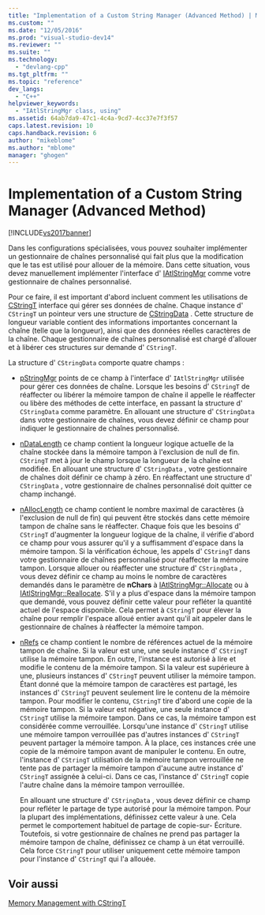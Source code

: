 ```yaml
---
title: "Implementation of a Custom String Manager (Advanced Method) | Microsoft Docs"
ms.custom: ""
ms.date: "12/05/2016"
ms.prod: "visual-studio-dev14"
ms.reviewer: ""
ms.suite: ""
ms.technology: 
  - "devlang-cpp"
ms.tgt_pltfrm: ""
ms.topic: "reference"
dev_langs: 
  - "C++"
helpviewer_keywords: 
  - "IAtlStringMgr class, using"
ms.assetid: 64ab7da9-47c1-4c4a-9cd7-4cc37e7f3f57
caps.latest.revision: 10
caps.handback.revision: 6
author: "mikeblome"
ms.author: "mblome"
manager: "ghogen"
---
```

# Implementation of a Custom String Manager (Advanced Method)
[!INCLUDE[vs2017banner](../assembler/inline/includes/vs2017banner.md)]

Dans les configurations spécialisées, vous pouvez souhaiter implémenter un gestionnaire de chaînes personnalisé qui fait plus que la modification que le tas est utilisé pour allouer de la mémoire.  Dans cette situation, vous devez manuellement implémenter l'interface d' [IAtlStringMgr](../atl-mfc-shared/reference/iatlstringmgr-class.md) comme votre gestionnaire de chaînes personnalisé.  
  
 Pour ce faire, il est important d'abord incluent comment les utilisations de [CStringT](../atl-mfc-shared/reference/cstringt-class.md) interface qui gérer ses données de chaîne.  Chaque instance d' `CStringT` un pointeur vers une structure de [CStringData](../atl-mfc-shared/reference/cstringdata-class.md) .  Cette structure de longueur variable contient des informations importantes concernant la chaîne \(telle que la longueur\), ainsi que des données réelles caractères de la chaîne.  Chaque gestionnaire de chaînes personnalisé est chargé d'allouer et à libérer ces structures sur demande d' `CStringT`.  
  
 La structure d' `CStringData` comporte quatre champs :  
  
-   [pStringMgr](../Topic/CStringData::pStringMgr.md) points de ce champ à l'interface d' `IAtlStringMgr` utilisée pour gérer ces données de chaîne.  Lorsque les besoins d' `CStringT` de réaffecter ou libérer la mémoire tampon de chaîne il appelle le réaffecter ou libère des méthodes de cette interface, en passant la structure d' `CStringData` comme paramètre.  En allouant une structure d' `CStringData` dans votre gestionnaire de chaînes, vous devez définir ce champ pour indiquer le gestionnaire de chaînes personnalisé.  
  
-   [nDataLength](../Topic/CStringData::nDataLength.md) ce champ contient la longueur logique actuelle de la chaîne stockée dans la mémoire tampon à l'exclusion de null de fin.  `CStringT` met à jour le champ lorsque la longueur de la chaîne est modifiée.  En allouant une structure d' `CStringData` , votre gestionnaire de chaînes doit définir ce champ à zéro.  En réaffectant une structure d' `CStringData` , votre gestionnaire de chaînes personnalisé doit quitter ce champ inchangé.  
  
-   [nAllocLength](../Topic/CStringData::nAllocLength.md) ce champ contient le nombre maximal de caractères \(à l'exclusion de null de fin\) qui peuvent être stockés dans cette mémoire tampon de chaîne sans le réaffecter.  Chaque fois que les besoins d' `CStringT` d'augmenter la longueur logique de la chaîne, il vérifie d'abord ce champ pour vous assurer qu'il y a suffisamment d'espace dans la mémoire tampon.  Si la vérification échoue, les appels d' `CStringT` dans votre gestionnaire de chaînes personnalisé pour réaffecter la mémoire tampon.  Lorsque allouer ou réaffecter une structure d' `CStringData` , vous devez définir ce champ au moins le nombre de caractères demandés dans le paramètre de **nChars** à [IAtlStringMgr::Allocate](../Topic/IAtlStringMgr::Allocate.md) ou à [IAtlStringMgr::Reallocate](../Topic/IAtlStringMgr::Reallocate.md).  S'il y a plus d'espace dans la mémoire tampon que demandé, vous pouvez définir cette valeur pour refléter la quantité actuel de l'espace disponible.  Cela permet à `CStringT` pour élever la chaîne pour remplir l'espace alloué entier avant qu'il ait appeler dans le gestionnaire de chaînes à réaffecter la mémoire tampon.  
  
-   [nRefs](../Topic/CStringData::nRefs.md) ce champ contient le nombre de références actuel de la mémoire tampon de chaîne.  Si la valeur est une, une seule instance d' `CStringT` utilise la mémoire tampon.  En outre, l'instance est autorisé à lire et modifie le contenu de la mémoire tampon.  Si la valeur est supérieure à une, plusieurs instances d' `CStringT` peuvent utiliser la mémoire tampon.  Étant donné que la mémoire tampon de caractères est partagé, les instances d' `CStringT` peuvent seulement lire le contenu de la mémoire tampon.  Pour modifier le contenu, `CStringT` tire d'abord une copie de la mémoire tampon.  Si la valeur est négative, une seule instance d' `CStringT` utilise la mémoire tampon.  Dans ce cas, la mémoire tampon est considérée comme verrouillée.  Lorsqu'une instance d' `CStringT` utilise une mémoire tampon verrouillée pas d'autres instances d' `CStringT` peuvent partager la mémoire tampon.  À la place, ces instances crée une copie de la mémoire tampon avant de manipuler le contenu.  En outre, l'instance d' `CStringT` utilisation de la mémoire tampon verrouillée ne tente pas de partager la mémoire tampon d'aucune autre instance d' `CStringT` assignée à celui\-ci.  Dans ce cas, l'instance d' `CStringT` copie l'autre chaîne dans la mémoire tampon verrouillée.  
  
     En allouant une structure d' `CStringData` , vous devez définir ce champ pour refléter le partage de type autorisé pour la mémoire tampon.  Pour la plupart des implémentations, définissez cette valeur à une.  Cela permet le comportement habituel de partage de copie\-sur\- Écriture.  Toutefois, si votre gestionnaire de chaînes ne prend pas partager la mémoire tampon de chaîne, définissez ce champ à un état verrouillé.  Cela force `CStringT` pour utiliser uniquement cette mémoire tampon pour l'instance d' `CStringT` qui l'a allouée.  
  
## Voir aussi  
 [Memory Management with CStringT](../atl-mfc-shared/memory-management-with-cstringt.md)
